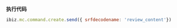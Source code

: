 <p class="panel-title"><b>执行代码</b></p>

```javascript
ibiz.mc.command.create.send({ srfdecodename: 'review_content'})
```
